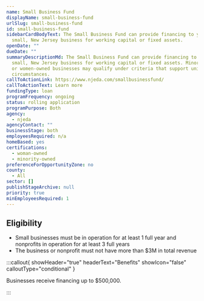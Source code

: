```yaml
---
name: Small Business Fund
displayName: small-business-fund
urlSlug: small-business-fund
id: small-business-fund
sidebarCardBodyText: The Small Business Fund can provide financing to your
  small, New Jersey business for working capital or fixed assets.
openDate: ""
dueDate: ""
summaryDescriptionMd: The Small Business Fund can provide financing to your
  small, New Jersey business for working capital or fixed assets. Minority-owned
  or women-owned businesses may qualify under criteria that support unique
  circumstances.
callToActionLink: https://www.njeda.com/smallbusinessfund/
callToActionText: Learn more
fundingType: loan
programFrequency: ongoing
status: rolling application
programPurpose: Both
agency:
  - njeda
agencyContact: ""
businessStage: both
employeesRequired: n/a
homeBased: yes
certifications:
  - woman-owned
  - minority-owned
preferenceForOpportunityZone: no
county:
  - All
sector: []
publishStageArchive: null
priority: true
minEmployeesRequired: 1
---
```


## Eligibility

- Small businesses must be in operation for at least 1 full year and nonprofits in operation for at least 3 full years
- The business or nonprofit must not have more than $3M in total revenue

:::callout{ showHeader="true" headerText="Benefits" showIcon="false" calloutType="conditional" }

Businesses receive financing up to $500,000.

:::
